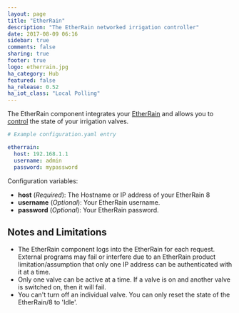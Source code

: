 ```yaml
---
layout: page
title: "EtherRain"
description: "The EtherRain networked irrigation controller"
date: 2017-08-09 06:16
sidebar: true
comments: false
sharing: true
footer: true
logo: etherrain.jpg
ha_category: Hub
featured: false
ha_release: 0.52
ha_iot_class: "Local Polling"
---
```


The EtherRain component integrates your [EtherRain](http://www.quicksmart.com/qs_etherrain.html) and allows you to [control](/components/switch.etherrain) the state of your irrigation valves.

```yaml
# Example configuration.yaml entry

etherrain:
  host: 192.168.1.1
  username: admin
  password: mypassword
```

Configuration variables:
- **host** (*Required*): The Hostname or IP address of your EtherRain 8
- **username** (*Optional*): Your EtherRain username.
- **password** (*Optional*): Your EtherRain password.

## Notes and Limitations
- The EtherRain component logs into the EtherRain for each request.  External programs may fail or interfere due to an EtherRain product limitation/assumption that only one IP address can be authenticated with it at a time.
- Only one valve can be active at a time.  If a valve is on and another valve is switched on, then it will fail.
- You can't turn off an individual valve.  You can only reset the state of the EtherRain/8 to 'Idle'.
